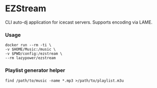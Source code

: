 # EZStream

CLI auto-dj application for icecast servers. Supports encoding via LAME.


### Usage

```
docker run --rm -ti \
-v $HOME/Music:/music \
-v $PWD/config:/ezstream \
--rm lazypower/ezstream
```

### Playlist generator helper

```
find /path/to/music -name *.mp3 >/path/to/playlist.m3u
```
